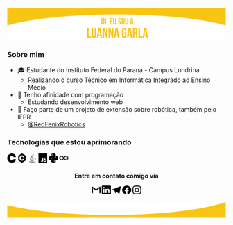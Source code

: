 ![header](icones/cabecalho.png)
### Sobre mim 
* :mortar_board: Estudante do Instituto Federal do Paraná - Campus Londrina
  * Realizando o curso Técnico em Informática Integrado ao Ensino Médio
* :dart: Tenho afinidade com programação 
  * Estudando desenvolvimento web 
* :robot: Faço parte de um projeto de extensão sobre robótica, também pelo IFPR
  * <a href = "https://github.com/RedFenixRobotics">@RedFenixRobotics</a>


### Tecnologias que estou aprimorando
<img alt="linguagem C" src="icones/c.svg" width="4%" > <img alt="linguagem C++" src="icones/cplusplus.svg" width="4%">  <img alt="linguagem JAVA" src="icones/java.svg" width="4%"> <img alt="linguagem JS" src="icones/javascript.svg" width="4%"> <img alt="linguagem Python" src="icones/python.svg" width="4%"> <img alt="Arduino" src="icones/arduino.svg" width="4%">
  
<h4 <p align="center">Entre em contato comigo via</p>
<p align="center"> 
<a href = "mailto:luagarla@gmail.com"><img src="icones/gmail.svg" width="4%"></a>
<a href = "https://www.linkedin.com/in/luannagarla/"><img src="icones/linkedin.svg" width="4%"></a> 
<a href = "https://t.me/luannagarla"><img src="icones/telegram.svg" width="4%"></a>
<a href = "https://www.facebook.com/luanna.garla"><img src="icones/facebook.svg" width="4%"></a>
 <a href = "https://www.instagram.com/luannagarla/"><img src="icones/instagram.svg" width="4%"></a>
</p>

![rodape](icones/rodape.png)
